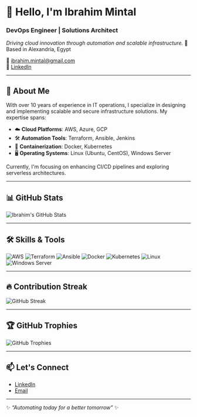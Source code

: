 # 👋 Hello, I'm Ibrahim Mintal

### DevOps Engineer | Solutions Architect  
*Driving cloud innovation through automation and scalable infrastructure.*
📍 Based in Alexandria, Egypt  

📧 [ibrahim.mintal@gmail.com](mailto:ibrahim.mintal@gmail.com)  
🔗 [LinkedIn](https://www.linkedin.com/in/ibrahimmintal/)

---

## 🚀 About Me

With over 10 years of experience in IT operations, I specialize in designing and implementing scalable and secure infrastructure solutions. My expertise spans:

- ☁️ **Cloud Platforms**: AWS, Azure, GCP  
- 🛠️ **Automation Tools**: Terraform, Ansible, Jenkins  
- 🐳 **Containerization**: Docker, Kubernetes  
- 🖥️ **Operating Systems**: Linux (Ubuntu, CentOS), Windows Server  

Currently, I'm focusing on enhancing CI/CD pipelines and exploring serverless architectures.

---

## 📊 GitHub Stats

![Ibrahim's GitHub Stats](https://github-readme-stats.vercel.app/api?username=ibrahim-mintal&show_icons=true&theme=radical)

---

## 🛠️ Skills & Tools

![AWS](https://img.shields.io/badge/AWS-232F3E?style=for-the-badge&logo=amazon-aws&logoColor=white)
![Terraform](https://img.shields.io/badge/Terraform-7B42BC?style=for-the-badge&logo=terraform&logoColor=white)
![Ansible](https://img.shields.io/badge/Ansible-EE0000?style=for-the-badge&logo=ansible&logoColor=white)
![Docker](https://img.shields.io/badge/Docker-2496ED?style=for-the-badge&logo=docker&logoColor=white)
![Kubernetes](https://img.shields.io/badge/Kubernetes-326CE5?style=for-the-badge&logo=kubernetes&logoColor=white)
![Linux](https://img.shields.io/badge/Linux-FCC624?style=for-the-badge&logo=linux&logoColor=black)
![Windows Server](https://img.shields.io/badge/Windows_Server-0078D6?style=for-the-badge&logo=windows&logoColor=white)

---

## 🔥 Contribution Streak

![GitHub Streak](https://streak-stats.demolab.com/?user=ibrahim-mintal&theme=radical)

---

## 🏆 GitHub Trophies

![GitHub Trophies](https://github-profile-trophy.vercel.app/?username=ibrahim-mintal&theme=radical&no-frame=true&margin-w=15&margin-h=15)

---

## 📫 Let's Connect

- [LinkedIn](https://www.linkedin.com/in/ibrahimmintal/)  
- [Email](mailto:ibrahim.mintal@gmail.com)

---

✨ *“Automating today for a better tomorrow”* ✨
